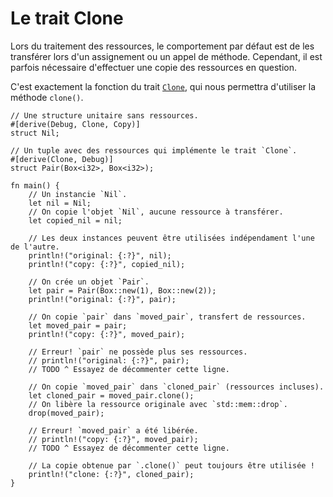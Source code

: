 # Le trait Clone

Lors du traitement des ressources, le comportement par défaut est de les transférer lors d'un assignement ou un appel de méthode. Cependant, il est parfois nécessaire d'effectuer une copie des ressources en question.

C'est exactement la fonction du trait [`Clone`][clone_trait], qui nous permettra d'utiliser la méthode `clone()`.

```rust,editable
// Une structure unitaire sans ressources.
#[derive(Debug, Clone, Copy)]
struct Nil;

// Un tuple avec des ressources qui implémente le trait `Clone`.
#[derive(Clone, Debug)]
struct Pair(Box<i32>, Box<i32>);

fn main() {
    // Un instancie `Nil`.
    let nil = Nil;
    // On copie l'objet `Nil`, aucune ressource à transférer.
    let copied_nil = nil;

    // Les deux instances peuvent être utilisées indépendament l'une de l'autre.
    println!("original: {:?}", nil);
    println!("copy: {:?}", copied_nil);

    // On crée un objet `Pair`.
    let pair = Pair(Box::new(1), Box::new(2));
    println!("original: {:?}", pair);

    // On copie `pair` dans `moved_pair`, transfert de ressources.
    let moved_pair = pair;
    println!("copy: {:?}", moved_pair);

    // Erreur! `pair` ne possède plus ses ressources.
    // println!("original: {:?}", pair);
    // TODO ^ Essayez de décommenter cette ligne.

    // On copie `moved_pair` dans `cloned_pair` (ressources incluses).
    let cloned_pair = moved_pair.clone();
    // On libère la ressource originale avec `std::mem::drop`.
    drop(moved_pair);

    // Erreur! `moved_pair` a été libérée.
    // println!("copy: {:?}", moved_pair);
    // TODO ^ Essayez de décommenter cette ligne.

    // La copie obtenue par `.clone()` peut toujours être utilisée !
    println!("clone: {:?}", cloned_pair);
}

```

[clone_trait]: https://doc.rust-lang.org/std/clone/trait.Clone.html
